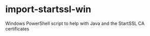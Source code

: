 import-startssl-win
===================

Windows PowerShell script to help with Java and the StartSSL CA certificates
